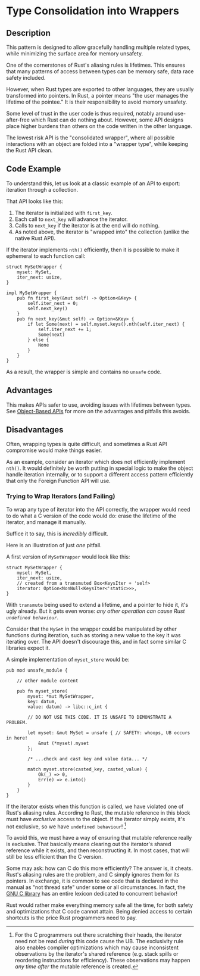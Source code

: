 # Type Consolidation into Wrappers

## Description

This pattern is designed to allow gracefully handling multiple related types,
while minimizing the surface area for memory unsafety.

One of the cornerstones of Rust's aliasing rules is lifetimes.
This ensures that many patterns of access between types can be memory safe,
data race safety included.

However, when Rust types are exported to other languages, they are usually transformed
into pointers. In Rust, a pointer means "the user manages the lifetime of the pointee."
It is their responsibility to avoid memory unsafety.

Some level of trust in the user code is thus required, notably around use-after-free
which Rust can do nothing about. However, some API designs place higher burdens
than others on the code written in the other language.

The lowest risk API is the "consolidated wrapper", where all possible interactions
with an object are folded into a "wrapper type", while keeping the Rust API clean.

## Code Example

To understand this, let us look at a classic example of an API to export: iteration
through a collection.

That API looks like this:

1. The iterator is initialized with `first_key`.
2. Each call to `next_key` will advance the iterator.
3. Calls to `next_key` if the iterator is at the end will do nothing.
4. As noted above, the iterator is "wrapped into" the collection (unlike the native
   Rust API).

If the iterator implements `nth()` efficiently, then it is possible to make it
ephemeral to each function call:

```rust,ignore
struct MySetWrapper {
    myset: MySet,
    iter_next: usize,
}

impl MySetWrapper {
    pub fn first_key(&mut self) -> Option<&Key> {
        self.iter_next = 0;
        self.next_key()
    }
    pub fn next_key(&mut self) -> Option<&Key> {
        if let Some(next) = self.myset.keys().nth(self.iter_next) {
            self.iter_next += 1;
            Some(next)
        } else {
            None
        }
    }
}
```

As a result, the wrapper is simple and contains no `unsafe` code.

## Advantages

This makes APIs safer to use, avoiding issues with lifetimes between types.
See [Object-Based APIs](./export.md) for more on the advantages and pitfalls
this avoids.

## Disadvantages

Often, wrapping types is quite difficult, and sometimes a Rust API compromise
would make things easier.

As an example, consider an iterator which does not efficiently implement `nth()`.
It would definitely be worth putting in special logic to make the object handle
iteration internally, or to support a different access pattern efficiently that
only the Foreign Function API will use.

### Trying to Wrap Iterators (and Failing)

To wrap any type of iterator into the API correctly, the wrapper would need to
do what a C version of the code would do: erase the lifetime of the iterator,
and manage it manually.

Suffice it to say, this is _incredibly_ difficult.

Here is an illustration of just _one_ pitfall.

A first version of `MySetWrapper` would look like this:

```rust,ignore
struct MySetWrapper {
    myset: MySet,
    iter_next: usize,
    // created from a transmuted Box<KeysIter + 'self>
    iterator: Option<NonNull<KeysIter<'static>>>,
}
```

With `transmute` being used to extend a lifetime, and a pointer to hide it,
it's ugly already. But it gets even worse: _any other operation can cause
Rust `undefined behaviour`_.

Consider that the `MySet` in the wrapper could be manipulated by other
functions during iteration, such as storing a new value to the key it was
iterating over. The API doesn't discourage this, and in fact some similar C
libraries expect it.

A simple implementation of `myset_store` would be:

```rust,ignore
pub mod unsafe_module {

    // other module content

    pub fn myset_store(
        myset: *mut MySetWrapper,
        key: datum,
        value: datum) -> libc::c_int {

        // DO NOT USE THIS CODE. IT IS UNSAFE TO DEMONSTRATE A PROLBEM.

        let myset: &mut MySet = unsafe { // SAFETY: whoops, UB occurs in here!
            &mut (*myset).myset
        };

        /* ...check and cast key and value data... */

        match myset.store(casted_key, casted_value) {
            Ok(_) => 0,
            Err(e) => e.into()
        }
    }
}
```

If the iterator exists when this function is called, we have violated one of Rust's
aliasing rules. According to Rust, the mutable reference in this block must have
_exclusive_ access to the object. If the iterator simply exists, it's not exclusive,
so we have `undefined behaviour`! [^1]

To avoid this, we must have a way of ensuring that mutable reference really is exclusive.
That basically means clearing out the iterator's shared reference while it exists,
and then reconstructing it. In most cases, that will still be less efficient than
the C version.

Some may ask: how can C do this more efficiently?
The answer is, it cheats. Rust's aliasing rules are the problem, and C simply ignores
them for its pointers. In exchange, it is common to see code that is declared
in the manual as "not thread safe" under some or all circumstances. In fact,
the [GNU C library](https://manpages.debian.org/buster/manpages/attributes.7.en.html)
has an entire lexicon dedicated to concurrent behavior!

Rust would rather make everything memory safe all the time, for both safety and
optimizations that C code cannot attain. Being denied access to certain shortcuts
is the price Rust programmers need to pay.

[^1]: For the C programmers out there scratching their heads, the iterator need
not be read _during_ this code cause the UB. The exclusivity rule also enables
compiler optimizations which may cause inconsistent observations by the iterator's
shared reference (e.g. stack spills or reordering instructions for efficiency).
These observations may happen _any time after_ the mutable reference is created.
